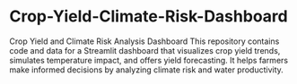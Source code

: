 # Crop-Yield-Climate-Risk-Dashboard
Crop Yield and Climate Risk Analysis Dashboard This repository contains code and data for a Streamlit dashboard that visualizes crop yield trends, simulates temperature impact, and offers yield forecasting. It helps farmers make informed decisions by analyzing climate risk and water productivity.
